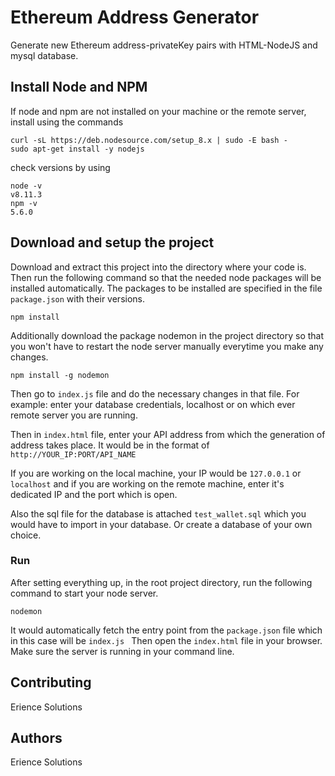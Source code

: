 # Ethereum Address Generator

Generate new Ethereum address-privateKey pairs with HTML-NodeJS and mysql database.

## Install Node and NPM

If node and npm are not installed on your machine or the remote server, install using the commands

```
curl -sL https://deb.nodesource.com/setup_8.x | sudo -E bash -
sudo apt-get install -y nodejs
```

check versions by using

```
node -v
v8.11.3
npm -v
5.6.0
```

## Download and setup the project

Download and extract this project into the directory where your code is. Then run the following command so that the needed node packages will be installed automatically. The packages to be installed are specified in the file ``` package.json ``` with their versions.

```
npm install
```

Additionally download the package nodemon in the project directory so that you won't have to restart the node server manually everytime you make any changes.

```
npm install -g nodemon
```

Then go to ``` index.js ``` file and do the necessary changes in that file. For example: enter your database credentials, localhost or on which ever remote server you are running.

Then in ``` index.html ``` file, enter your API address from which the generation of address takes place. It would be in the format of ``` http://YOUR_IP:PORT/API_NAME ``` 

If you are working on the local machine, your IP would be ``` 127.0.0.1 ``` or ``` localhost ``` and if you are working on the remote machine, enter it's dedicated IP and the port which is open.

Also the sql file for the database is attached ``` test_wallet.sql ``` which you would have to import in your database. Or create a database of your own choice.

### Run

After setting everything up, in the root project directory, run the following command to start your node server.

```
nodemon
```

It would automatically fetch the entry point from the ``` package.json ``` file which in this case will be ```index.js ```
Then open the ``` index.html ``` file in your browser.
Make sure the server is running in your command line.

## Contributing

Erience Solutions

## Authors

Erience Solutions
